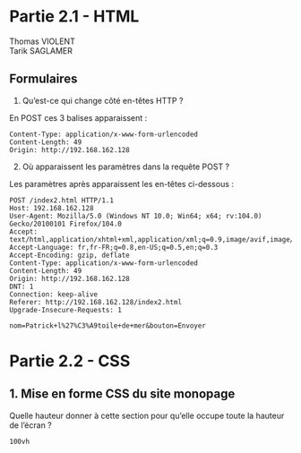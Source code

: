 # Partie 2.1 - HTML

Thomas VIOLENT  
Tarik SAGLAMER

## Formulaires

1. Qu’est-ce qui change côté en-têtes HTTP ?

En POST ces 3 balises apparaissent :

```http
Content-Type: application/x-www-form-urlencoded
Content-Length: 49
Origin: http://192.168.162.128
```

2. Où apparaissent les paramètres dans la requête POST ?

Les paramètres après apparaissent les en-têtes ci-dessous :

```http
POST /index2.html HTTP/1.1
Host: 192.168.162.128
User-Agent: Mozilla/5.0 (Windows NT 10.0; Win64; x64; rv:104.0) Gecko/20100101 Firefox/104.0
Accept: text/html,application/xhtml+xml,application/xml;q=0.9,image/avif,image/webp,*/*;q=0.8
Accept-Language: fr,fr-FR;q=0.8,en-US;q=0.5,en;q=0.3
Accept-Encoding: gzip, deflate
Content-Type: application/x-www-form-urlencoded
Content-Length: 49
Origin: http://192.168.162.128
DNT: 1
Connection: keep-alive
Referer: http://192.168.162.128/index2.html
Upgrade-Insecure-Requests: 1

nom=Patrick+l%27%C3%A9toile+de+mer&bouton=Envoyer
```

# Partie 2.2 - CSS

## 1. Mise en forme CSS du site monopage

Quelle hauteur donner à cette section pour qu’elle occupe toute la hauteur
de l’écran ?

```css
100vh
```